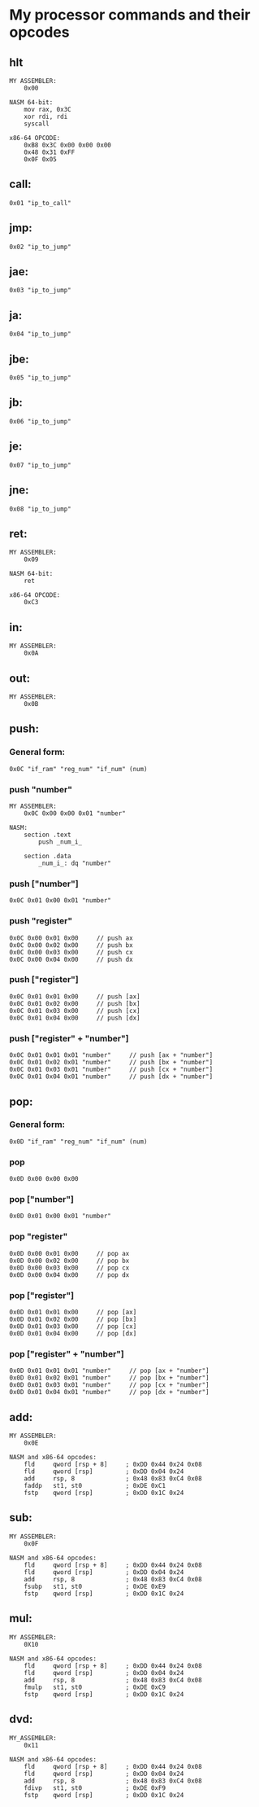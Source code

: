 # My processor commands and their opcodes

## hlt
    MY ASSEMBLER:
        0x00
    
    NASM 64-bit:
        mov rax, 0x3C
        xor rdi, rdi
        syscall

    x86-64 OPCODE:
        0xB8 0x3C 0x00 0x00 0x00
        0x48 0x31 0xFF
        0x0F 0x05

## call: 
    0x01 "ip_to_call"

## jmp: 
    0x02 "ip_to_jump"

## jae: 
    0x03 "ip_to_jump"

## ja: 
    0x04 "ip_to_jump"

## jbe: 
    0x05 "ip_to_jump"

## jb: 
    0x06 "ip_to_jump"

## je: 
    0x07 "ip_to_jump"

## jne: 
    0x08 "ip_to_jump"

## ret: 
    MY ASSEMBLER:
        0x09

    NASM 64-bit:
        ret

    x86-64 OPCODE:
        0xC3

## in: 
    MY ASSEMBLER:
        0x0A

## out: 
    MY ASSEMBLER:
        0x0B

## push:

### General form:
    0x0C "if_ram" "reg_num" "if_num" (num)

### push "number"
    MY ASSEMBLER:
        0x0C 0x00 0x00 0x01 "number"

    NASM:
        section .text
            push _num_i_
        
        section .data
            _num_i_: dq "number"
    


### push ["number"]
    0x0C 0x01 0x00 0x01 "number"

### push "register"
    0x0C 0x00 0x01 0x00     // push ax
    0x0C 0x00 0x02 0x00     // push bx
    0x0C 0x00 0x03 0x00     // push cx
    0x0C 0x00 0x04 0x00     // push dx

### push ["register"]
    0x0C 0x01 0x01 0x00     // push [ax]
    0x0C 0x01 0x02 0x00     // push [bx]
    0x0C 0x01 0x03 0x00     // push [cx]
    0x0C 0x01 0x04 0x00     // push [dx]

### push ["register" + "number"]
    0x0C 0x01 0x01 0x01 "number"     // push [ax + "number"]
    0x0C 0x01 0x02 0x01 "number"     // push [bx + "number"]
    0x0C 0x01 0x03 0x01 "number"     // push [cx + "number"]
    0x0C 0x01 0x04 0x01 "number"     // push [dx + "number"]

## pop:

### General form:
    0x0D "if_ram" "reg_num" "if_num" (num)

### pop
    0x0D 0x00 0x00 0x00

### pop ["number"]
    0x0D 0x01 0x00 0x01 "number"

### pop "register"
    0x0D 0x00 0x01 0x00     // pop ax
    0x0D 0x00 0x02 0x00     // pop bx
    0x0D 0x00 0x03 0x00     // pop cx
    0x0D 0x00 0x04 0x00     // pop dx

### pop ["register"]
    0x0D 0x01 0x01 0x00     // pop [ax]
    0x0D 0x01 0x02 0x00     // pop [bx]
    0x0D 0x01 0x03 0x00     // pop [cx]
    0x0D 0x01 0x04 0x00     // pop [dx]

### pop ["register" + "number"]
    0x0D 0x01 0x01 0x01 "number"     // pop [ax + "number"]
    0x0D 0x01 0x02 0x01 "number"     // pop [bx + "number"]
    0x0D 0x01 0x03 0x01 "number"     // pop [cx + "number"]
    0x0D 0x01 0x04 0x01 "number"     // pop [dx + "number"]

## add:
    MY ASSEMBLER:
        0x0E

    NASM and x86-64 opcodes:
        fld     qword [rsp + 8]     ; 0xDD 0x44 0x24 0x08
        fld     qword [rsp]         ; 0xDD 0x04 0x24
        add     rsp, 8              ; 0x48 0x83 0xC4 0x08
        faddp   st1, st0            ; 0xDE 0xC1
        fstp    qword [rsp]         ; 0xDD 0x1C 0x24

## sub:
    MY ASSEMBLER:
        0x0F

    NASM and x86-64 opcodes:
        fld     qword [rsp + 8]     ; 0xDD 0x44 0x24 0x08
        fld     qword [rsp]         ; 0xDD 0x04 0x24
        add     rsp, 8              ; 0x48 0x83 0xC4 0x08
        fsubp   st1, st0            ; 0xDE 0xE9
        fstp    qword [rsp]         ; 0xDD 0x1C 0x24

## mul:
    MY ASSEMBLER:
        0X10

    NASM and x86-64 opcodes:
        fld     qword [rsp + 8]     ; 0xDD 0x44 0x24 0x08
        fld     qword [rsp]         ; 0xDD 0x04 0x24
        add     rsp, 8              ; 0x48 0x83 0xC4 0x08
        fmulp   st1, st0            ; 0xDE 0xC9
        fstp    qword [rsp]         ; 0xDD 0x1C 0x24

## dvd:
    MY_ASSEMBLER:
        0x11

    NASM and x86-64 opcodes:
        fld     qword [rsp + 8]     ; 0xDD 0x44 0x24 0x08
        fld     qword [rsp]         ; 0xDD 0x04 0x24
        add     rsp, 8              ; 0x48 0x83 0xC4 0x08
        fdivp   st1, st0            ; 0xDE 0xF9
        fstp    qword [rsp]         ; 0xDD 0x1C 0x24
